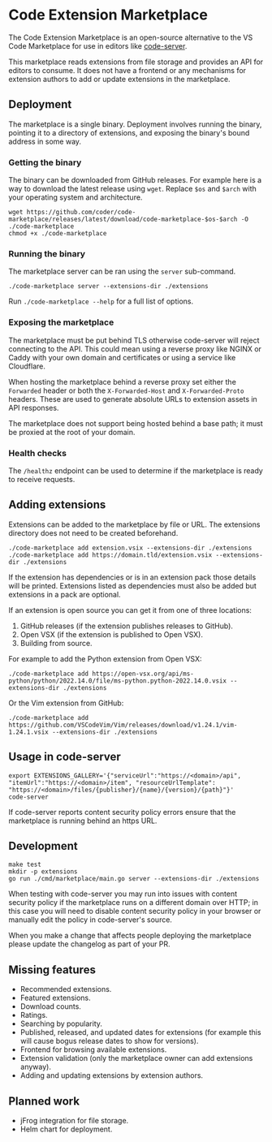 # Code Extension Marketplace

The Code Extension Marketplace is an open-source alternative to the VS Code
Marketplace for use in editors like
[code-server](https://github.com/coder/code-server).

This marketplace reads extensions from file storage and provides an API for
editors to consume. It does not have a frontend or any mechanisms for extension
authors to add or update extensions in the marketplace.

## Deployment

The marketplace is a single binary. Deployment involves running the binary,
pointing it to a directory of extensions, and exposing the binary's bound
address in some way.

### Getting the binary

The binary can be downloaded from GitHub releases. For example here is a way to
download the latest release using `wget`. Replace `$os` and `$arch` with your
operating system and architecture.

```
wget https://github.com/coder/code-marketplace/releases/latest/download/code-marketplace-$os-$arch -O ./code-marketplace
chmod +x ./code-marketplace
```

### Running the binary

The marketplace server can be ran using the `server` sub-command.

```
./code-marketplace server --extensions-dir ./extensions
```

Run `./code-marketplace --help` for a full list of options.

### Exposing the marketplace

The marketplace must be put behind TLS otherwise code-server will reject
connecting to the API. This could mean using a reverse proxy like NGINX or Caddy
with your own domain and certificates or using a service like Cloudflare.

When hosting the marketplace behind a reverse proxy set either the `Forwarded`
header or both the `X-Forwarded-Host` and `X-Forwarded-Proto` headers. These are
used to generate absolute URLs to extension assets in API responses.

The marketplace does not support being hosted behind a base path; it must be
proxied at the root of your domain.

### Health checks

The `/healthz` endpoint can be used to determine if the marketplace is ready to
receive requests.

## Adding extensions

Extensions can be added to the marketplace by file or URL. The extensions
directory does not need to be created beforehand.

```
./code-marketplace add extension.vsix --extensions-dir ./extensions
./code-marketplace add https://domain.tld/extension.vsix --extensions-dir ./extensions
```

If the extension has dependencies or is in an extension pack those details will
be printed.  Extensions listed as dependencies must also be added but extensions
in a pack are optional.

If an extension is open source you can get it from one of three locations:

1. GitHub releases (if the extension publishes releases to GitHub).
2. Open VSX (if the extension is published to Open VSX).
3. Building from source.

For example to add the Python extension from Open VSX:

```
./code-marketplace add https://open-vsx.org/api/ms-python/python/2022.14.0/file/ms-python.python-2022.14.0.vsix --extensions-dir ./extensions
```

Or the Vim extension from GitHub:

```
./code-marketplace add https://github.com/VSCodeVim/Vim/releases/download/v1.24.1/vim-1.24.1.vsix --extensions-dir ./extensions
```

## Usage in code-server

```
export EXTENSIONS_GALLERY='{"serviceUrl":"https://<domain>/api", "itemUrl":"https://<domain>/item", "resourceUrlTemplate": "https://<domain>/files/{publisher}/{name}/{version}/{path}"}'
code-server
```

If code-server reports content security policy errors ensure that the
marketplace is running behind an https URL.

## Development

```
make test
mkdir -p extensions
go run ./cmd/marketplace/main.go server --extensions-dir ./extensions
```

When testing with code-server you may run into issues with content security
policy if the marketplace runs on a different domain over HTTP; in this case you
will need to disable content security policy in your browser or manually edit
the policy in code-server's source.

When you make a change that affects people deploying the marketplace please
update the changelog as part of your PR.

## Missing features

- Recommended extensions.
- Featured extensions.
- Download counts.
- Ratings.
- Searching by popularity.
- Published, released, and updated dates for extensions (for example this will
  cause bogus release dates to show for versions).
- Frontend for browsing available extensions.
- Extension validation (only the marketplace owner can add extensions anyway).
- Adding and updating extensions by extension authors.

## Planned work

- jFrog integration for file storage.
- Helm chart for deployment.
